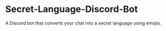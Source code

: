 # Secret-Language-Discord-Bot
A Discord bot that converts your chat into a secret language using emojis.
